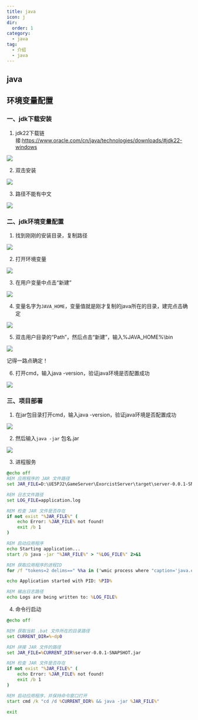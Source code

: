 ```yaml
---
title: java
icon: j
dir:
  order: 1
category:
  - java
tag:
  - 介绍
  - java
---
```

## java


## 环境变量配置

### 一、jdk下载安装

1. jdk22下载链接:https://www.oracle.com/cn/java/technologies/downloads/#jdk22-windows

![](assets%2Fjdk001.png)

2. 双击安装

![](assets%2Fjdk002.png)

3. 路径不能有中文

![](assets%2Fjdk003.png)


### 二、jdk环境变量配置

1. 找到刚刚的安装目录，复制路径

![](assets%2Fjdk004.png)

2. 打开环境变量

![](assets%2Fjdk005.png)

3. 在用户变量中点击“新建”

![](assets%2Fjdk006.png)

4. 变量名字为`JAVA_HOME`，变量值就是刚才复制的java所在的目录，建完点击确定

![](assets%2Fjdk007.png)

5. 双击用户目录的“Path”，然后点击“新建”，输入%JAVA_HOME%\bin

![](assets%2Fjdk008.png)

<chatmessage avatar="../../assets/emoji/blzt.png" :avatarWidth="40">
记得一路点确定！
</chatmessage>

6. 打开cmd，输入java -version，验证java环境是否配置成功

![](assets%2Fjdk009.png)

### 三、项目部署

1. 在jar包目录打开cmd，输入java -version，验证java环境是否配置成功

![](assets%2Fjdk010.png)

2. 然后输入`java -jar` 包名.jar

![](assets%2Fjdk011.png)

3. 进程服务

```bat
@echo off
REM 应用程序的 JAR 文件路径
set JAR_FILE=D:\UE5PJ2\GameServer\ExorcistServer\target\server-0.0.1-SNAPSHOT.jar

REM 日志文件路径
set LOG_FILE=application.log

REM 检查 JAR 文件是否存在
if not exist "%JAR_FILE%" (
    echo Error: %JAR_FILE% not found!
    exit /b 1
)

REM 启动应用程序
echo Starting application...
start /b java -jar "%JAR_FILE%" > "%LOG_FILE%" 2>&1

REM 获取应用程序的进程ID
for /f "tokens=2 delims==" %%a in ('wmic process where "caption='java.exe'" get ProcessId /value') do set PID=%%a

echo Application started with PID: %PID%

REM 输出日志路径
echo Logs are being written to: %LOG_FILE%

```

4. 命令行启动

```bat
@echo off

REM 获取当前 .bat 文件所在的目录路径
set CURRENT_DIR=%~dp0

REM 拼接 JAR 文件的路径
set JAR_FILE=%CURRENT_DIR%server-0.0.1-SNAPSHOT.jar

REM 检查 JAR 文件是否存在
if not exist "%JAR_FILE%" (
    echo Error: %JAR_FILE% not found!
    exit /b 1
)

REM 启动应用程序，并保持命令窗口打开
start cmd /k "cd /d %CURRENT_DIR% && java -jar %JAR_FILE%"

exit
```